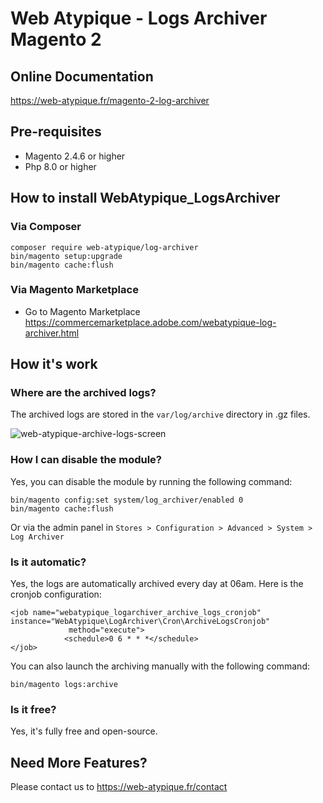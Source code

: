 # Web Atypique - Logs Archiver Magento 2

## Online Documentation
https://web-atypique.fr/magento-2-log-archiver

## Pre-requisites
- Magento 2.4.6 or higher
- Php 8.0 or higher

## How to install WebAtypique_LogsArchiver

### Via Composer
```
composer require web-atypique/log-archiver
bin/magento setup:upgrade
bin/magento cache:flush
```

### Via Magento Marketplace

- Go to Magento Marketplace https://commercemarketplace.adobe.com/webatypique-log-archiver.html

## How it's work

### Where are the archived logs?

The archived logs are stored in the `var/log/archive` directory in .gz files.

![web-atypique-archive-logs-screen](https://github.com/geoffreylopez/logs-archiver/assets/22189480/a3396274-2e66-42b3-941b-3dc1d5e9b077)


### How I can disable the module?

Yes, you can disable the module by running the following command:
```
bin/magento config:set system/log_archiver/enabled 0
bin/magento cache:flush
```

Or via the admin panel in `Stores > Configuration > Advanced > System > Log Archiver`

### Is it automatic?

Yes, the logs are automatically archived every day at 06am.
Here is the cronjob configuration:
```
<job name="webatypique_logarchiver_archive_logs_cronjob" instance="WebAtypique\LogArchiver\Cron\ArchiveLogsCronjob"
             method="execute">
            <schedule>0 6 * * *</schedule>
</job>
```

You can also launch the archiving manually with the following command:
```
bin/magento logs:archive
```

### Is it free?

Yes, it's fully free and open-source.

## Need More Features?
Please contact us to https://web-atypique.fr/contact
